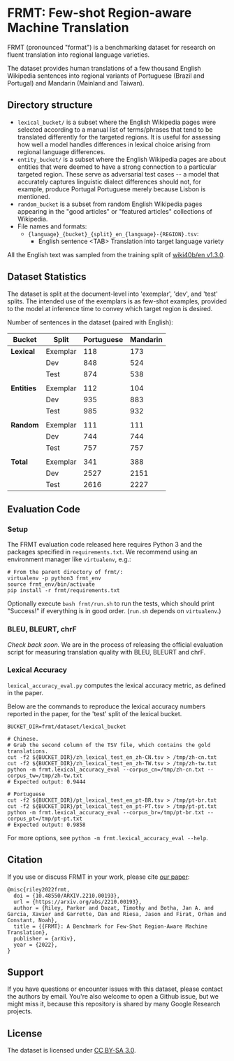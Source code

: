 # FRMT: Few-shot Region-aware Machine Translation

FRMT (pronounced "format") is a benchmarking dataset for research on fluent
translation into regional language varieties.

The dataset provides human translations of a few thousand English Wikipedia
sentences into regional variants of Portuguese (Brazil and Portugal) and
Mandarin (Mainland and Taiwan).

## Directory structure

-   `lexical_bucket/` is a subset where the English Wikipedia pages were
    selected according to a manual list of terms/phrases that tend to be
    translated differently for the targeted regions. It is useful for assessing
    how well a model handles differences in lexical choice arising from regional
    language differences.
-   `entity_bucket/` is a subset where the English Wikipedia pages are about
    entities that were deemed to have a strong connection to a particular
    targeted region. These serve as adversarial test cases -- a model that
    accurately captures linguistic dialect differences should not, for example,
    produce Portugal Portuguese merely because Lisbon is mentioned.
-   `random_bucket` is a subset from random English Wikipedia pages appearing in
    the "good articles" or "featured articles" collections of Wikipedia.
-   File names and formats:
    -   `{language}_{bucket}_{split}_en_{language}-{REGION}.tsv`:
        -   English sentence \<TAB\> Translation into target language variety

All the English text was sampled from the training split of
[wiki40b/en v1.3.0](https://www.tensorflow.org/datasets/catalog/wiki40b).

## Dataset Statistics

The dataset is split at the document-level into 'exemplar', 'dev', and 'test'
splits. The intended use of the exemplars is as few-shot examples, provided to
the model at inference time to convey which target region is desired.

Number of sentences in the dataset (paired with English):

| Bucket       | Split    | Portuguese | Mandarin
| ------------ | -------- | ---------- | --------
| **Lexical**  | Exemplar | 118        | 173
|              | Dev      | 848        | 524
|              | Test     | 874        | 538
|              |          |            |
| **Entities** | Exemplar | 112        | 104
|              | Dev      | 935        | 883
|              | Test     | 985        | 932
|              |          |            |
| **Random**   | Exemplar | 111        | 111
|              | Dev      | 744        | 744
|              | Test     | 757        | 757
|              |          |            |
| **Total**    | Exemplar | 341        | 388
|              | Dev      | 2527       | 2151
|              | Test     | 2616       | 2227

## Evaluation Code

### Setup

The FRMT evaluation code released here requires Python 3 and the packages
specified in `requirements.txt`. We recommend using an environment manager
like `virtualenv`, e.g.:

```
# From the parent directory of frmt/:
virtualenv -p python3 frmt_env
source frmt_env/bin/activate
pip install -r frmt/requirements.txt
```

Optionally execute `bash frmt/run.sh` to run the tests, which should print
"Success!" if everything is in good order. (`run.sh` depends on `virtualenv`.)

### BLEU, BLEURT, chrF

_Check back soon._ We are in the process of releasing the official evaluation
script for measuring translation quality with BLEU, BLEURT and chrF.

### Lexical Accuracy

`lexical_accuracy_eval.py` computes the lexical accuracy metric, as defined in
the paper.

Below are the commands to reproduce the lexical accuracy numbers reported in the
paper, for the 'test' split of the lexical bucket.

```
BUCKET_DIR=frmt/dataset/lexical_bucket

# Chinese.
# Grab the second column of the TSV file, which contains the gold translations.
cut -f2 ${BUCKET_DIR}/zh_lexical_test_en_zh-CN.tsv > /tmp/zh-cn.txt
cut -f2 ${BUCKET_DIR}/zh_lexical_test_en_zh-TW.tsv > /tmp/zh-tw.txt
python -m frmt.lexical_accuracy_eval --corpus_cn=/tmp/zh-cn.txt --corpus_tw=/tmp/zh-tw.txt
# Expected output: 0.9444

# Portuguese
cut -f2 ${BUCKET_DIR}/pt_lexical_test_en_pt-BR.tsv > /tmp/pt-br.txt
cut -f2 ${BUCKET_DIR}/pt_lexical_test_en_pt-PT.tsv > /tmp/pt-pt.txt
python -m frmt.lexical_accuracy_eval --corpus_br=/tmp/pt-br.txt --corpus_pt=/tmp/pt-pt.txt
# Expected output: 0.9858
```

For more options, see `python -m frmt.lexical_accuracy_eval --help`.


## Citation

If you use or discuss FRMT in your work, please cite [our
paper](https://arxiv.org/abs/2210.00193):

```
@misc{riley2022frmt,
  doi = {10.48550/ARXIV.2210.00193},
  url = {https://arxiv.org/abs/2210.00193},
  author = {Riley, Parker and Dozat, Timothy and Botha, Jan A. and Garcia, Xavier and Garrette, Dan and Riesa, Jason and Firat, Orhan and Constant, Noah},
  title = {{FRMT}: A Benchmark for Few-Shot Region-Aware Machine Translation},
  publisher = {arXiv},
  year = {2022},
}
```

## Support

If you have questions or encounter issues with this dataset, please contact the
authors by email. You're also welcome to open a Github issue, but we might miss
it, because this repository is shared by many Google Research projects.

## License

The dataset is licensed under [CC BY-SA
3.0](http://creativecommons.org/licenses/by-sa/3.0/).
